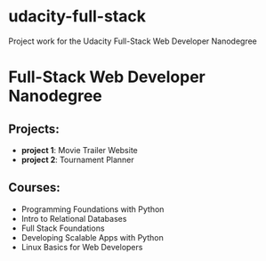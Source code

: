 # udacity-full-stack
Project work for the Udacity Full-Stack Web Developer Nanodegree

# Full-Stack Web Developer Nanodegree

## Projects:
- **project 1**: Movie Trailer Website
- **project 2**: Tournament Planner

## Courses:
- Programming Foundations with Python
- Intro to Relational Databases
- Full Stack Foundations
- Developing Scalable Apps with Python
- Linux Basics for Web Developers
